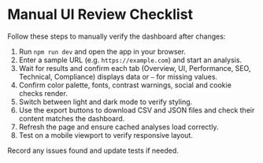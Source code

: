 # Manual UI Review Checklist

Follow these steps to manually verify the dashboard after changes:

1. Run `npm run dev` and open the app in your browser.
2. Enter a sample URL (e.g. `https://example.com`) and start an analysis.
3. Wait for results and confirm each tab (Overview, UI, Performance, SEO, Technical, Compliance) displays data or `—` for missing values.
4. Confirm color palette, fonts, contrast warnings, social and cookie checks render.
5. Switch between light and dark mode to verify styling.
6. Use the export buttons to download CSV and JSON files and check their content matches the dashboard.
7. Refresh the page and ensure cached analyses load correctly.
8. Test on a mobile viewport to verify responsive layout.

Record any issues found and update tests if needed.
